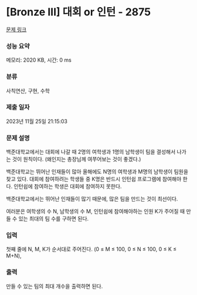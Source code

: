 # [Bronze III] 대회 or 인턴 - 2875 

[문제 링크](https://www.acmicpc.net/problem/2875) 

### 성능 요약

메모리: 2020 KB, 시간: 0 ms

### 분류

사칙연산, 구현, 수학

### 제출 일자

2023년 11월 25일 21:15:03

### 문제 설명

<p>백준대학교에서는 대회에 나갈 때 2명의 여학생과 1명의 남학생이 팀을 결성해서 나가는 것이 원칙이다. (왜인지는 총장님께 여쭈어보는 것이 좋겠다.)</p>

<p>백준대학교는 뛰어난 인재들이 많아 올해에도 N명의 여학생과 M명의 남학생이 팀원을 찾고 있다. 대회에 참여하려는 학생들 중 K명은 반드시 인턴쉽 프로그램에 참여해야 한다. 인턴쉽에 참여하는 학생은 대회에 참여하지 못한다.</p>

<p>백준대학교에서는 뛰어난 인재들이 많기 때문에, 많은 팀을 만드는 것이 최선이다.</p>

<p>여러분은 여학생의 수 N, 남학생의 수 M, 인턴쉽에 참여해야하는 인원 K가 주어질 때 만들 수 있는 최대의 팀 수를 구하면 된다.</p>

### 입력 

 <p>첫째 줄에 N, M, K가 순서대로 주어진다. (0 ≤ M ≤ 100, 0 ≤ N ≤ 100, 0 ≤ K ≤ M+N),</p>

### 출력 

 <p>만들 수 있는 팀의 최대 개수을 출력하면 된다.</p>

